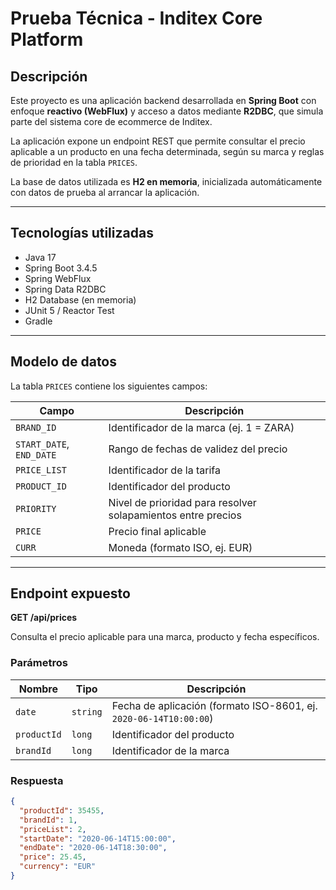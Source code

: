 # Prueba Técnica - Inditex Core Platform

## Descripción

Este proyecto es una aplicación backend desarrollada en **Spring Boot** con enfoque **reactivo (WebFlux)** y acceso a datos mediante **R2DBC**, que simula parte del sistema core de ecommerce de Inditex.

La aplicación expone un endpoint REST que permite consultar el precio aplicable a un producto en una fecha determinada, según su marca y reglas de prioridad en la tabla `PRICES`.

La base de datos utilizada es **H2 en memoria**, inicializada automáticamente con datos de prueba al arrancar la aplicación.

---

## Tecnologías utilizadas

- Java 17
- Spring Boot 3.4.5
- Spring WebFlux
- Spring Data R2DBC
- H2 Database (en memoria)
- JUnit 5 / Reactor Test
- Gradle

---

## Modelo de datos

La tabla `PRICES` contiene los siguientes campos:

| Campo       | Descripción                                                                 |
|-------------|-----------------------------------------------------------------------------|
| `BRAND_ID`  | Identificador de la marca (ej. 1 = ZARA)                                    |
| `START_DATE`, `END_DATE` | Rango de fechas de validez del precio                     |
| `PRICE_LIST`| Identificador de la tarifa                                                  |
| `PRODUCT_ID`| Identificador del producto                                                  |
| `PRIORITY`  | Nivel de prioridad para resolver solapamientos entre precios               |
| `PRICE`     | Precio final aplicable                                                      |
| `CURR`      | Moneda (formato ISO, ej. EUR)                                               |

---

## Endpoint expuesto

**GET /api/prices**

Consulta el precio aplicable para una marca, producto y fecha específicos.

### Parámetros

| Nombre        | Tipo     | Descripción                          |
|---------------|----------|--------------------------------------|
| `date`        | `string` | Fecha de aplicación (formato ISO-8601, ej. `2020-06-14T10:00:00`) |
| `productId`   | `long`   | Identificador del producto           |
| `brandId`     | `long`   | Identificador de la marca            |

### Respuesta

```json
{
  "productId": 35455,
  "brandId": 1,
  "priceList": 2,
  "startDate": "2020-06-14T15:00:00",
  "endDate": "2020-06-14T18:30:00",
  "price": 25.45,
  "currency": "EUR"
}
